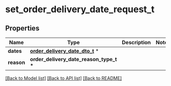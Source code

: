 # set_order_delivery_date_request_t

## Properties
Name | Type | Description | Notes
------------ | ------------- | ------------- | -------------
**dates** | [**order_delivery_date_dto_t**](order_delivery_date_dto.md) \* |  | 
**reason** | **order_delivery_date_reason_type_t \*** |  | 

[[Back to Model list]](../README.md#documentation-for-models) [[Back to API list]](../README.md#documentation-for-api-endpoints) [[Back to README]](../README.md)


